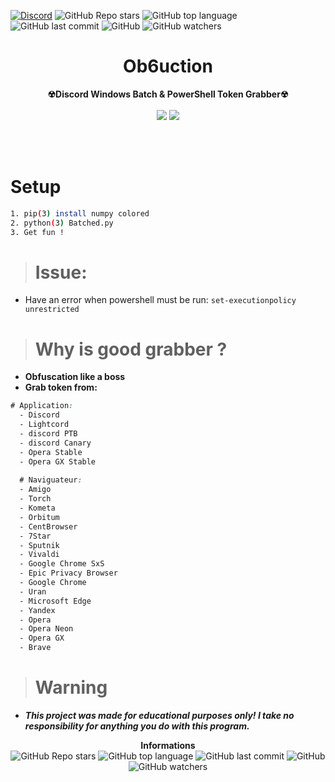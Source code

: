 [![Discord](https://discord.com/api/guilds/863869775921938452/widget.png)](https://discord.gg/RXtVveQf56)
    <img alt="GitHub Repo stars" src="https://img.shields.io/github/stars/Sn8ow/Ob6uction?style=social">
    <img alt="GitHub top language" src="https://img.shields.io/github/languages/top/Sn8ow/Ob6uction">
    <img alt="GitHub last commit" src="https://img.shields.io/github/last-commit/Sn8ow/Ob6uction">
    <img alt="GitHub" src="https://img.shields.io/github/license/Sn8ow/Ob6uction">
    <img alt="GitHub watchers" src="https://img.shields.io/github/watchers/Sn8ow/Ob6uction?style=social">
<h1 align="center">Ob6uction</h1>
<p align='center'>
    <b> ☢Discord Windows Batch & PowerShell Token Grabber☢ </b><br>
    <br>
    <img src='https://user-images.githubusercontent.com/80784394/135722466-37be9750-85b1-43a2-85ba-287a46b446fb.png'>
    <img src='https://user-images.githubusercontent.com/80784394/135722647-492c891f-3255-4dcb-91d1-f32b23361def.png'>
    </p>
<br><br>
    
# Setup

```sh
1. pip(3) install numpy colored
2. python(3) Batched.py
3. Get fun !
``` 

> # Issue:

* Have an error when powershell must be run: `set-executionpolicy unrestricted`


> # Why is good grabber ?
* **Obfuscation like a boss**
* **Grab token from:**
```css
# Application:
  - Discord
  - Lightcord
  - discord PTB
  - discord Canary
  - Opera Stable
  - Opera GX Stable
  
  # Naviguateur:
  - Amigo
  - Torch
  - Kometa
  - Orbitum
  - CentBrowser
  - 7Star
  - Sputnik
  - Vivaldi
  - Google Chrome SxS
  - Epic Privacy Browser
  - Google Chrome
  - Uran
  - Microsoft Edge
  - Yandex
  - Opera 
  - Opera Neon
  - Opera GX
  - Brave
 ```
 > # Warning
* ***This project was made for educational purposes only! I take no responsibility for anything you do with this program.***

<p align="center"> 
    <b>Informations</b><br>
    <img alt="GitHub Repo stars" src="https://img.shields.io/github/stars/Sn8ow/Ob6uction?style=social">
    <img alt="GitHub top language" src="https://img.shields.io/github/languages/top/Sn8ow/Ob6uction">
    <img alt="GitHub last commit" src="https://img.shields.io/github/last-commit/Sn8ow/Ob6uction">
    <img alt="GitHub" src="https://img.shields.io/github/license/Sn8ow/Ob6uction">
    <img alt="GitHub watchers" src="https://img.shields.io/github/watchers/Sn8ow/Ob6uction?style=social">
</p>
